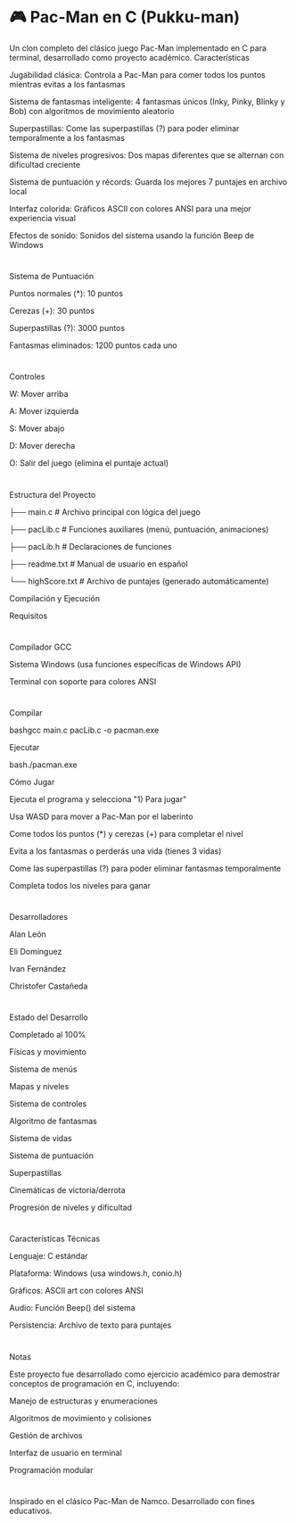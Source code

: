 # 🎮 Pac-Man en C (Pukku-man)
Un clon completo del clásico juego Pac-Man implementado en C para terminal, desarrollado como proyecto académico.
Características

Jugabilidad clásica: Controla a Pac-Man para comer todos los puntos mientras evitas a los fantasmas

Sistema de fantasmas inteligente: 4 fantasmas únicos (Inky, Pinky, Blinky y Bob) con algoritmos de movimiento aleatorio

Superpastillas: Come las superpastillas (?) para poder eliminar temporalmente a los fantasmas

Sistema de niveles progresivos: Dos mapas diferentes que se alternan con dificultad creciente

Sistema de puntuación y récords: Guarda los mejores 7 puntajes en archivo local

Interfaz colorida: Gráficos ASCII con colores ANSI para una mejor experiencia visual

Efectos de sonido: Sonidos del sistema usando la función Beep de Windows

#
Sistema de Puntuación


Puntos normales (*): 10 puntos

Cerezas (+): 30 puntos

Superpastillas (?): 3000 puntos

Fantasmas eliminados: 1200 puntos cada uno

#
Controles


W: Mover arriba

A: Mover izquierda

S: Mover abajo

D: Mover derecha

O: Salir del juego (elimina el puntaje actual)

#
Estructura del Proyecto

├── main.c          # Archivo principal con lógica del juego

├── pacLib.c        # Funciones auxiliares (menú, puntuación, animaciones)

├── pacLib.h        # Declaraciones de funciones

├── readme.txt      # Manual de usuario en español

└── highScore.txt   # Archivo de puntajes (generado automáticamente)

Compilación y Ejecución

Requisitos

#
Compilador GCC

Sistema Windows (usa funciones específicas de Windows API)

Terminal con soporte para colores ANSI
#

Compilar

bashgcc main.c pacLib.c -o pacman.exe

Ejecutar

bash./pacman.exe

Cómo Jugar


 Ejecuta el programa y selecciona "1) Para jugar"
 
 Usa WASD para mover a Pac-Man por el laberinto
 
 Come todos los puntos (*) y cerezas (+) para completar el nivel
 
 Evita a los fantasmas o perderás una vida (tienes 3 vidas)
 
 Come las superpastillas (?) para poder eliminar fantasmas temporalmente
 
 Completa todos los niveles para ganar
#

Desarrolladores



Alan León

Eli Domínguez

Ivan Fernández

Christofer Castañeda
#

Estado del Desarrollo

Completado al 100%


 Físicas y movimiento

 Sistema de menús
 
 Mapas y niveles
 
 Sistema de controles
 
 Algoritmo de fantasmas
 
 Sistema de vidas
 
 Sistema de puntuación
 
 Superpastillas
 
 Cinemáticas de victoria/derrota
 
 Progresión de niveles y dificultad

#
Características Técnicas



Lenguaje: C estándar

Plataforma: Windows (usa windows.h, conio.h)

Gráficos: ASCII art con colores ANSI

Audio: Función Beep() del sistema

Persistencia: Archivo de texto para puntajes

#

Notas

Este proyecto fue desarrollado como ejercicio académico para demostrar conceptos de programación en C, incluyendo:



Manejo de estructuras y enumeraciones

Algoritmos de movimiento y colisiones

Gestión de archivos

Interfaz de usuario en terminal

Programación modular


# 
Inspirado en el clásico Pac-Man de Namco. Desarrollado con fines educativos.

